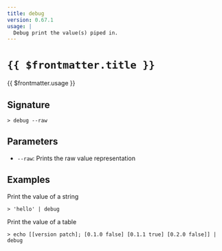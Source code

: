 ```yaml
---
title: debug
version: 0.67.1
usage: |
  Debug print the value(s) piped in.
---
```


# <code>{{ $frontmatter.title }}</code>

<div style='white-space: pre-wrap;'>{{ $frontmatter.usage }}</div>

## Signature

```> debug --raw```

## Parameters

 -  `--raw`: Prints the raw value representation

## Examples

Print the value of a string
```shell
> 'hello' | debug
```

Print the value of a table
```shell
> echo [[version patch]; [0.1.0 false] [0.1.1 true] [0.2.0 false]] | debug
```
